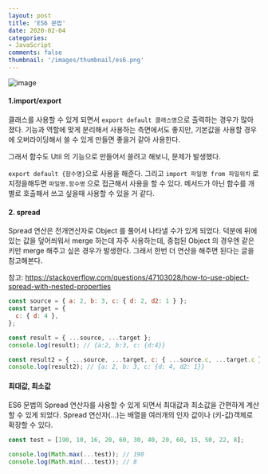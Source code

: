 ```yaml
---
layout: post
title: 'ES6 문법'
date: 2020-02-04
categories: 
- JavaScript
comments: false
thumbnail: '/images/thumbnail/es6.png'
---
```

![image](/images/thumbnail/es6.png)

#### 1.import/export

클래스를 사용할 수 있게 되면서 `export default 클래스명`으로 출력하는 경우가 많아졌다.
기능과 역할에 맞게 분리해서 사용하는 측면에서도 좋지만,
기본값을 사용할 경우에 오버라이딩해서 쓸 수 있게 만들면 좋을거 같아 사용한다.

그래서 함수도 Util 의 기능으로 만들어서 쓸려고 해보니, 문제가 발생했다.

`export default {함수명}`으로 사용을 해준다. 그리고 `import 파일명 from 파일위치` 로 지정을해두면
`파일명.함수명` 으로 접근해서 사용을 할 수 있다.
메서드가 아닌 함수를 개별로 호출해서 쓰고 싶을때 사용할 수 있을 거 같다.

#### 2. spread

Spread 연산은 전개연산자로 Object 를 풀어서 나타낼 수가 있게 되었다.
덕분에 뒤에 있는 값을 덮어씌워서 merge 하는데 자주 사용하는데,
중첩된 Object 의 경우엔 같은 키만 merge 해주고 싶은 경우가 발생한다.
그래서 한번 더 연산을 해주면 된다는 글을 참고해본다.

참고: https://stackoverflow.com/questions/47103028/how-to-use-object-spread-with-nested-properties

```js
const source = { a: 2, b: 3, c: { d: 2, d2: 1 } };
const target = {
  c: { d: 4 },
};

const result = { ...source, ...target };
console.log(result); // {a:2, b:3, c: {d:4}}

const result2 = { ...source, ...target, c: { ...source.c, ...target.c } };
console.log(result2); // {a: 2, b: 3, c: {d: 4, d2: 1}}
```
#### 최대값, 최소값

ES6 문법의 Spread 연산자를 사용할 수 있게 되면서 최대값과 최소값을 간편하게 계산할 수 있게 되었다.
Spread 연산자(...)는 배열을 여러개의 인자 값이나 (키-값)객체로 확장할 수 있다.

```js
const test = [190, 10, 16, 20, 60, 30, 40, 20, 60, 15, 50, 22, 8];

console.log(Math.max(...test)); // 190
console.log(Math.min(...test)); // 8
```